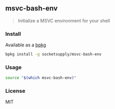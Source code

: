## msvc-bash-env

> Initialize a MSVC environment for your shell

### Install

Available as a [bpkg](http://www.bpkg.sh/)

```sh
bpkg install -g socketsupply/msvc-bash-env
```

### Usage

```sh
source "$(which msvc-bash-env)"
```

### License

MIT
